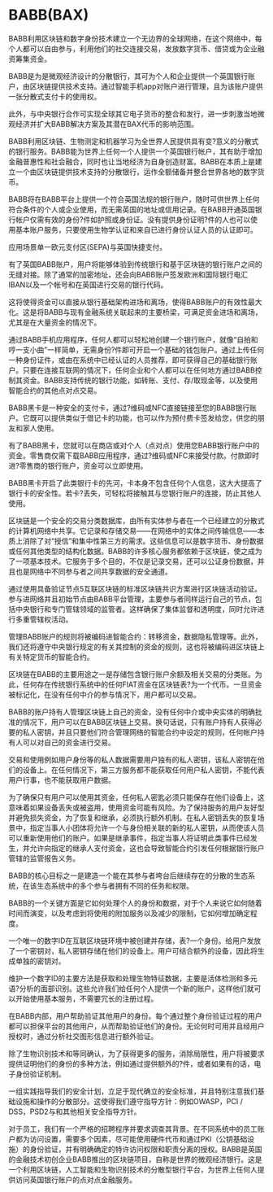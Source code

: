 # 

# BABB(BAX)

BABB利用区块链和数字身份技术建立一个无边界的全球网络，在这个网络中，每个人都可以自由参与，利用他们的社交连接交易，发放数字货币、借贷或为企业融资筹集资金。

BABB是为是微观经济设计的分散银行，其可为个人和企业提供一个英国银行账户，由区块链提供技术支持。通过智能手机app对账户进行管理，且为该账户提供一张分散式支付卡的使用权。

此外，与中央银行合作可实现全球其它电子货币的整合和发行，进一步刺激当地微观经济并扩大BABB解决方案及其潜在BAX代币的影响范围。

BABB利用区块链、生物测定和机器学习为全世界人民提供具有变?意义的分散式的银行服务。BABB能为世界上任何一个人提供一个英国银行帐户，其有助于增加金融普惠性和社会融合，同时也让当地经济为自身创造财富。BABB在本质上是建立一个由区块链提供技术支持的分散银行，运作全额储备并整合世界各地的数字货币。

BABB将在BABB平台上提供一个符合英国法规的银行账户，随时可供世界上任何符合条件的个人或企业使用，而无需英国的地址或信用记录。在BABB开通英国银行帐户仅需有效的身份?件如护照或身份证。没有提供身份证明?件的人也可以使用基本账户服务，只要使用生物学认证和来自已进行身份认证人员的认证即可。

应用场景单一欧元支付区(SEPA)与英国快捷支付。

有了英国BABB账户，用户将能够体验到传统银行和基于区块链的银行账户之间的无缝对接。除了通常的加密地址，还会向BABB账户签发欧洲和国际银行电汇IBAN以及一个帐号和在英国进行交易的银行代码。

这将使得资金可以直接从银行基础架构进场和离场，使得BABB账户的有效性最大化。这是将BABB与现有金融系统关联起来的主要桥梁，可满足资金进场和离场，尤其是在大量资金的情况下。

通过BABB手机应用程序，任何人都可以轻松地创建一个银行账户，就像“自拍和哼一支小曲”一样简单，无需身份?件即可开启一个基础的钱包账户。通过上传任何一种身份证件，或由在系统中已经认证的人员推荐，即可获得自己的基础银行账户。只要在连接互联网的情况下，任何企业和个人都可以在任何地方通过BABB控制其资金。BABB支持传统的银行功能，如转账、支付、存/取现金等，以及使用智能合约的其他点对点交易。

BABB黑卡是一种安全的支付卡，通过?维码或NFC直接链接至您的BABB银行账户。它既可以提供类似于借记卡的功能，也可以作为预付费卡签发给您，供您的朋友和家人使用。

有了BABB黑卡，您就可以在商店或对个人（点对点）使用您BABB银行账户中的资金。零售商仅需下载BABB应用程序，通过?维码或NFC来接受付款。付款即时进?零售商的银行账户，资金可以立即使用。

BABB黑卡开启了此类银行卡的先河，卡本身不包含任何个人信息，这大大提高了银行卡的安全性。若卡?丢失，可轻松将接触其与您银行账户的连接，防止其他人使用。

区块链是一个安全的交易分类数据库，由所有实体参与者在一个已经建立的分散式的计算机网络中共享。它记录和存储交易——在网络中的实体之间传输信息——本质上消除了对“授信”和集中性第三方的需求。这些信息可以是数字货币、身份数据或任何其他类型的结构化数据。BABB的许多核心服务都依赖于区块链，使之成为了一项基本技术。它服务于多个目的，不仅是记录交易，还可以公证身份数据，并且也是网络中不同参与者之间共享数据的安全通道。

通过使用具备验证节点5互联区块链的标准区块链共识方案进行区块链活动验证。参与进网络并且初始节点由BABB平台管理，主要参与者同样运行自己的节点，包括中央银行和专门管辖领域的监管者。这样确保了集体监督和透明度，同时允许进行多重管辖权活动。

管理BABB账户的规则将被编码进智能合约：转移资金，数据隐私管理等。此外，我们还将遵守中央银行规定的有关其控制的资金的规则，这也将被编码进区块链上有关特定货币的智能合约。

区块链在BABB的主要用途之一是存储包含银行账户余额及相关交易的分类账。为此，任何存在传统银行系统中的任何FIAT资金在区块链表?为一个代币。一旦资金被标记化，在没有任何中介的参与情况下，用户都可以交易。

BABB的账户持有人管理区块链上自己的资金，没有任何中介或中央实体的明确批准的情况下，用户可以在BABB区块链上交易。换句话说，只有账户持有人获得必要的私人密钥，并且只要他们符合管理网络的智能合约中设定的规则，任何帐户持有人可以对自己的资金进行交易。

交易和使用例如用户身份等的私人数据需要用户独有的私人密钥，该私人密钥在他们的设备上。在任何情况下，第三方服务都不能获取任何用户私人密钥，不能代表用户行事，也不能获取用户数据。

为了确保只有用户可以使用其资金，任何私人密匙必须只能保存在他们设备上，这意味着如果设备丢失或被盗用，使用资金可能有风险。为了保持服务的用户友好型并避免损失资金，为了恢复和继承，必须执行额外机制。在私人密钥丢失的恢复场景中，指定当事人小团体将允许一个与身份相关联的新的私人密钥，从而使该人员可以重新使用他们的账户。如果是继承事件，指定当事人将证明此类事件已经发生，并允许向指定的继承人支付资金，这也会导致智能合约引发任何根据银行账户管辖的监管报告义务。

BABB的核心目标之一是建造一个能在其参与者垮台后继续存在的分散的生态系统，在该生态系统中的多个参与者拥有不同的任务和权限。

BABB的一个关键方面是它如何处理个人的身份和数据，对于个人来说它如何随着时间而演变，以及考虑到将使用的附加服务以及减少的限制，它如何增加确定程度。

一个唯一的数字ID在互联区块链环境中被创建并存储，表?一个身份。给用户发放了一个密钥对，私人密钥存储在他们的设备上。用户可结合额外的设备，因此将生成单独的密钥对。

维护一个数字ID的主要方法是获取和处理生物特征数据，主要是活体检测和多元语?分析的面部识别。这些允许我们给任何个人提供一个新的账户，这样他们就可以开始使用基本服务，不需要冗长的注册过程。

在BABB内部，用户帮助验证其他用户的身份。每个通过整个身份验证过程的用户都可以担保平台的其他用户，从而帮助验证他们的身份。无论何时可用并且经用户授权时，通过分析社交图形信息进行额外验证。

除了生物识别技术和等同确认，为了获得更多的服务，消除局限性，用户将被要求提供证明他们的身份的多种方法，例如通过提供额外的?件，或者如果有的话，电子身份验证机制。

一组实践指导我们的安全计划，立足于现代确立的安全标准，并且特别注意我们基础设施和操作的分散部分。这使得我们遵守指导方针：例如OWASP，PCI / DSS，PSD2与和其他相关安全指导方针。

对于员工，我们有一个严格的招聘程序并要求调查其背景。在不同系统中的员工账户都为访问设置，需要多个因素，尽可能使用硬件代币和通过PKI（公钥基础设施）的身份验证，并有明确确定的特许访问权限和职责分离的授权。BABB是英国的金融技术初创企业BABB推出的区块链项目，自称是世界的微观经济银行。这是一个利用区块链，人工智能和生物识别技术的分散型银行平台，为世界上任何人提供访问英国银行账户的点对点金融服务。

